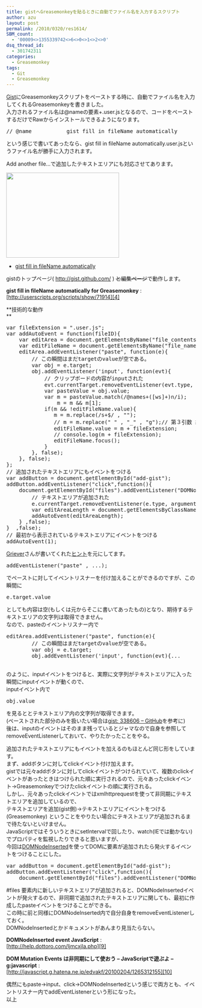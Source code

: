 ```yaml
---
title: gistへGreasemonkeyを貼るときに自動でファイル名を入力するスクリプト
author: azu
layout: post
permalink: /2010/0320/res1614/
SBM_count:
  - '00009<>1355339742<>6<>0<>1<>2<>0'
dsq_thread_id:
  - 301742311
categories:
  - Greasemonkey
tags:
  - Git
  - Greasemonkey
---
```

[Gist][1]にGreasemonkeyスクリプトをペーストする時に、自動でファイル名を入力してくれるGreasemonkeyを書きました。  
入力されるファイル名は@nameの要素+.user.jsとなるので、コードをペーストするだけでRawからインストールできるようになります。

<pre id="source">// @name           gist fill in fileName automatically</pre>

という感じで書いてあったなら、gist fill in fileName automatically.user.jsというファイル名が勝手に入力されます。

Add another file…で追加したテキストエリアにも対応させてあります。

[<img class="aligncenter size-medium wp-image-1615" title="sshot-2010-03-20-1" src="http://wordpress.local/wp-content/uploads/2010/03/sshot-2010-03-20-1-300x226.png" alt="" width="300" height="226" />][2]

*   [gist fill in fileName automatically][3]

gistのトップページ( http://gist.github.com/ ) <span style="text-decoration: line-through;">と編集ページ</span>で動作します。

**gist fill in fileName automatically for Greasemonkey**
:   [http://userscripts.org/scripts/show/71914][4]

<!--more-->

**技術的な動作  
**

<pre class="brush:javascript;">var fileExtension = ".user.js";
var addAutoEvent = function(fileID){
    var editArea = document.getElementsByName("file_contents&#91;gistfile"+fileID+"&#93;")&#91;0&#93;;
    var editFileName = document.getElementsByName("file_name&#91;gistfile"+fileID+"&#93;")&#91;0&#93;;
    editArea.addEventListener("paste", function(e){
        // この瞬間はまだtargetのvalueが空である。
        var obj = e.target;
        obj.addEventListener('input', function(evt){
            // クリップボードの内容がinputされた
            evt.currentTarget.removeEventListener(evt.type, arguments.callee, false);
            var pasteValue = obj.value;
            var m = pasteValue.match(/@names+(&#91;ws&#93;+)n/i);
                m = m && m&#91;1&#93;;
            if(m && !editFileName.value){
               m = m.replace(/s+$/ , "");
               // m = m.replace(" " , "_" , "g");// 第３引数 繰り返し
               editFileName.value = m + fileExtension;
               // console.log(m + fileExtension);
               editFileName.focus();
            }
        }, false);
    }, false);
};
// 追加されたテキストエリアにもイベントをつける
var addButton = document.getElementById("add-gist");
addButton.addEventListener("click",function(){
    document.getElementById("files").addEventListener("DOMNodeInserted",function(e) {
        // テキストエリアが追加された         
        e.currentTarget.removeEventListener(e.type, arguments.callee, false);
        var editAreaLength = document.getElementsByClassName("file").length;
        addAutoEvent(editAreaLength);
    } ,false);
}  ,false);
// 最初から表示されているテキストエリアにイベントをつける
addAutoEvent(1);</pre>

[Griever][5]さんが書いてくれた[ヒント][6]を元にしてます。

<pre>addEventListener("paste" , ...);
</pre>

でペーストに対してイベントリスナーを付け加えることができるのですが、この瞬間に

<pre>e.target.value
</pre>

としても内容は空(もしくは元からそこに書いてあったもの)となり、期待するテキストエリアの文字列は取得できません。  
なので、pasteのイベントリスナー内で

<pre>editArea.addEventListener("paste", function(e){
        // この瞬間はまだtargetのvalueが空である。
        var obj = e.target;
        obj.addEventListener('input', function(evt){...

</pre>

のように、inputイベントをつけると、実際に文字列がテキストエリアに入った瞬間にinputイベントが動くので、  
inputイベント内で

<pre>obj.value
</pre>

を見るととテキストエリア内の文字列が取得できます。  
(ペーストされた部分のみを扱いたい場合は[gist: 338606 &#8211; GitHub][7]を参考に)  
後は、inputのイベントはそのまま残っているとジャマなので自身を参照してremoveEventListenerしておいて、やりたかったことをやる。

追加されたテキストエリアにもイベントを加えるのもほとんど同じ形をしています。  
まず、addボタンに対してclickイベント付け加えます。  
gistでは元々addボタンに対してclickイベントがつけられていて、複数のclickイベントがあったときはつけられた順に実行されるので、元々あったclickイベント→Greasemonkeyでつけたclickイベントの順に実行される。  
しかし、元々あったclickイベントではxmlhttprequestを使って非同期にテキストエリアを追加しているので、  
テキストエリアを追加(gist側)→テキストエリアにイベントをつける(Greasemonkey) ということをやりたい場合にテキストエリアが追加されるまで待たないといけません。  
JavaScriptではそういうときにsetIntervalで回したり、watch(IEでは動かない)でプロパティを監視したりできると思いますが、  
今回は[DOMNodeInserted][8]を使ってDOMに要素が追加されたら発火するイベントをつけることにした。

<pre>var addButton = document.getElementById("add-gist");
addButton.addEventListener("click",function(){
    document.getElementById("files").addEventListener("DOMNodeInserted",function(e) { ...
</pre>

#files 要素内に新しいテキストエリアが追加されると、DOMNodeInsertedイベントが発火するので、非同期で追加されたテキストエリアに関しても、最初に作成したpasteイベントをつけることができる。  
この時に前と同様にDOMNodeInserted内で自分自身をremoveEventListenerしておく。  
DOMNodeInsertedとかドキュメントがあんまり見当たらない。

**DOMNodeInserted event JavaScript**
:   [http://help.dottoro.com/ljmcxjla.php][9]

**DOM Mutation Events は非同期にして使おう &#8211; JavaScriptで遊ぶよ &#8211; g:javascript**
:   [http://javascript.g.hatena.ne.jp/edvakf/20100204/1265312155][10]

偶然にもpaste→input、click→DOMNodeInsertedという感じで両方とも、イベントリスナー内でaddEventListenerという形になった。  
以上

 [1]: http://gist.github.com/
 [2]: http://wordpress.local/wp-content/uploads/2010/03/sshot-2010-03-20-1.png
 [3]: http://userscripts.org/scripts/show/71914
 [4]: http://userscripts.org/scripts/show/71914 "gist fill in fileName automatically for Greasemonkey"
 [5]: http://twitter.com/Griever2
 [6]: http://twitter.com/Griever2/statuses/10767886150
 [7]: http://gist.github.com/338606
 [8]: https://developer.mozilla.org/ja/DOM_Events#DOMNodeInserted
 [9]: http://help.dottoro.com/ljmcxjla.php "DOMNodeInserted event JavaScript"
 [10]: http://javascript.g.hatena.ne.jp/edvakf/20100204/1265312155 "DOM Mutation Events は非同期にして使おう - JavaScriptで遊ぶよ - g:javascript"